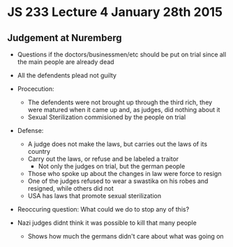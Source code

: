 # JS 233 Lecture 4 January 28th 2015
## Judgement at Nuremberg
- Questions if the doctors/businessmen/etc should be put on trial since all the main people are already dead
- All the defendents plead not guilty
- Procecution:
    - The defendents were not brought up through the third rich, they were matured when it came up and, as judges, did nothing about it
    - Sexual Sterilization commisioned by the people on trial
- Defense:
    - A judge does not make the laws, but carries out the laws of its country
    - Carry out the laws, or refuse and be labeled a traitor
        - Not only the judges on trial, but the german people
    - Those who spoke up about the changes in law were force to resign
    - One of the judges refused to wear a swastika on his robes and resigned, while others did not
    - USA has laws that promote sexual sterilization

- Reoccuring question: What could we do to stop any of this?
- Nazi judges didnt think it was possible to kill that many people
    - Shows how much the germans didn't care about what was going on

